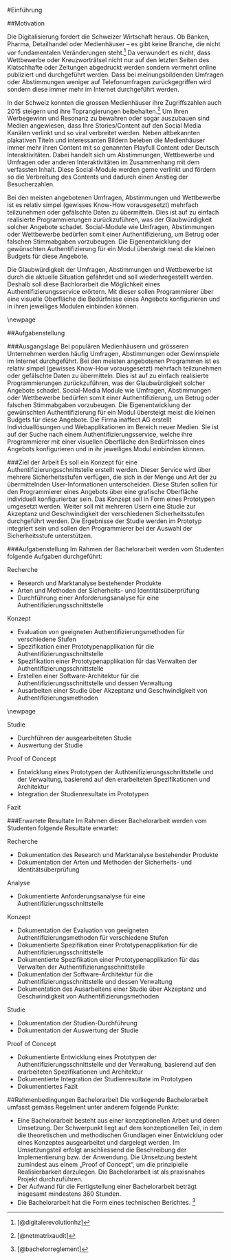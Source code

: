 

#Einführung


##Motivation


Die Digitalisierung fordert die Schweizer Wirtschaft heraus. Ob Banken, Pharma, Detailhandel oder Medienhäuser – es gibt keine Branche, die nicht vor fundamentalen Veränderungen steht.[^digitalerevolutionhz] Da verwundert es nicht, dass Wettbewerbe oder Kreuzworträtsel nicht nur auf den letzten Seiten des Klatschhafte oder Zeitungen abgedruckt werden sondern vermehrt online publiziert und durchgeführt werden. Dass bei meinungsbildenden Umfragen oder Abstimmungen weniger auf Telefonumfragen zurückgegriffen wird sondern diese immer mehr im Internet durchgeführt werden. 

In der Schweiz konnten die grossen Medienhäuser ihre Zugriffszahlen auch 2015 steigern und ihre Toprangierungen beibehalten.[^netmatrixaudit] Um Ihren Werbegewinn und Resonanz zu bewahren oder sogar auszubauen sind Medien angewiesen, dass Ihre Stories/Content auf den Social Media Kanälen verlinkt und so viral verbreitet werden. Neben altbekannten plakativen Titeln und interessanten Bildern beleben die Medienhäuser immer mehr ihren Content mit so genannten Playfull Content oder Deutsch Interaktivitäten. Dabei handelt sich um Abstimmungen, Wettbewerbe und Umfragen oder anderen Interaktivitäten im Zusammenhang mit dem verfassten Inhalt. Diese Social-Module werden gerne verlinkt und fördern so die Verbreitung des Contents und dadurch einen Anstieg der Besucherzahlen.
 
Bei den meisten angebotenen Umfragen, Abstimmungen und Wettbewerbe ist es relativ simpel (gewisses Know-How vorausgesetzt) mehrfach teilzunehmen oder gefälschte Daten zu übermitteln. Dies ist auf zu einfach realisierte Programmierungen zurückzuführen, was der Glaubwürdigkeit solcher Angebote schadet. Social-Module wie Umfragen, Abstimmungen oder Wettbewerbe bedürfen somit einer Authentifizierung, um Betrug oder falschen Stimmabgaben vorzubeugen. Die Eigenentwicklung der gewünschten Authentifizierung für ein Modul übersteigt meist die kleinen Budgets für diese Angebote. 

Die Glaubwürdigkeit der Umfragen, Abstimmungen und Wettbewerbe ist durch die aktuelle Situation gefährdet und soll wiederhregestellt werden. Deshalb soll diese Bachlorarbeit die Möglichkeit eines Authentifizierungsservice erörtern. Mit dieser sollen Programmierer über eine visuelle Oberfläche die Bedürfnisse eines Angebots konfigurieren und in ihren jeweiliges Modulen einbinden können.

\newpage

[^digitalerevolutionhz]:[@digitalerevolutionhz]
[^netmatrixaudit]: [@netmatrixaudit] 

##Aufgabenstellung

###Ausgangslage
Bei populären Medienhäusern und grösseren Unternehmen werden häufig Umfragen, Abstimmungen oder Gewinnspiele im Internet durchgeführt. Bei den meisten angebotenen Programmen ist es relativ simpel (gewisses Know-How vorausgesetzt) mehrfach teilzunehmen oder gefälschte Daten zu übermitteln. Dies ist auf zu einfach realisierte Programmierungen zurückzuführen, was der Glaubwürdigkeit solcher Angebote schadet. Social-Media Module wie Umfragen, Abstimmungen oder Wettbewerbe bedürfen somit einer Authentifizierung, um Betrug oder falschen Stimmabgaben vorzubeugen. Die Eigenentwicklung der gewünschten Authentifizierung für ein Modul übersteigt meist die kleinen Budgets für diese Angebote. Die Firma inaffect AG erstellt Individuallösungen und Webapplikationen im Bereich neuer Medien. Sie ist auf der Suche nach einem Authentifizierungsservice, welche ihre Programmierer mit einer visuellen Oberfläche den Bedürfnissen eines Angebots konfigurieren und in ihr jeweiliges Modul einbinden können.

###Ziel der Arbeit
Es soll ein Konzept für eine Authentifizierungsschnittstelle erstellt werden. Dieser Service wird über mehrere Sicherheitsstufen verfügen, die sich in der Menge und Art der zu übermittelnden User-Informationen unterscheiden. Diese Stufen sollen für den Programmierer eines Angebots über eine grafische Oberfläche individuell konfigurierbar sein. Das Konzept soll in Form eines Prototypen umgesetzt werden. 
Weiter soll mit mehreren Usern eine Studie zur Akzeptanz und Geschwindigkeit der verschiedenen Sicherheitsstufen durchgeführt werden. Die Ergebnisse der Studie werden im Prototyp integriert sein und sollen den Programmierer bei der Auswahl der Sicherheitsstufe unterstützen. 

###Aufgabenstellung
Im Rahmen der Bachelorarbeit werden vom Studenten folgende Aufgaben durchgeführt:

Recherche

- Research und Marktanalyse bestehender Produkte
- Arten und Methoden der Sicherheits- und Identitätsüberprüfung
- Durchführung einer Anforderungsanalyse für eine Authentifizierungsschnittstelle

Konzept

- Evaluation von geeigneten Authentifizierungsmethoden für verschiedene Stufen
- Spezifikation einer Prototypenapplikation für die Authentifizierungsschnittstelle
- Spezifikation einer Prototypenapplikation für das Verwalten der Authentifizierungsschnittstelle
- Erstellen einer Software-Architektur für die Authentifizierungsschnittstelle und dessen Verwaltung
- Ausarbeiten einer Studie über Akzeptanz und Geschwindigkeit von Authentifizierungsmethoden

\newpage

Studie

- Durchführen der ausgearbeiteten Studie
- Auswertung der Studie

Proof of Concept

- Entwicklung eines Prototypen der Authtenifizierungsschnittstelle und der Verwaltung, basierend auf den erarbeiteten Spezifikationen und Architektur
- Integration der Studienresultate im Prototypen

Fazit

###Erwartete Resultate
Im Rahmen dieser Bachelorarbeit werden vom Studenten folgende Resultate erwartet:

Recherche

- Dokumentation des Research und Marktanalyse bestehender Produkte
- Dokumentation der Arten und Methoden der Sicherheits- und Identitätsüberprüfung

Analyse

- Dokumentierte Anforderungsanalyse für eine Authentifizierungsschnittstelle

Konzept

- Dokumentation der Evaluation von geeigneten Authentifizierungsmethoden für verschiedene Stufen
- Dokumentierte Spezifikation einer Prototypenapplikation für die Authentifizierungsschnittstelle
- Dokumentierte Spezifikation einer Prototypenapplikation für das Verwalten der Authentifizierungsschnittstelle
- Dokumentation der Software-Architektur für die Authentifizierungsschnittstelle und dessen Verwaltung
- Dokumentation des Ausarbeitens einer Studie über Akzeptanz und Geschwindigkeit von Authentifizierungsmethoden

Studie

- Dokumentation der Studien-Durchführung
- Dokumentation der Auswertung der Studie


Proof of Concept

- Dokumentierte Entwicklung eines Prototypen der Authentifizierungsschnittstelle und der Verwaltung, basierend auf den erarbeiteten Spezifikationen und Architektur
- Dokumentierte Integration der Studienresultate im Prototypen
- Dokumentiertes Fazit

##Rahmenbedingungen Bachelorarbeit
Die vorliegende Bachelorarbeit umfasst gemäss Regelment unter anderem folgende Punkte:

- Eine Bachelorarbeit besteht aus einer konzeptionellen Arbeit und deren Umsetzung. Der
Schwerpunkt liegt auf dem konzeptionellen Teil, in dem die theoretischen und methodischen
Grundlagen einer Entwicklung oder eines Konzeptes ausgearbeitet und dargelegt
werden. Im Umsetzungsteil erfolgt anschliessend die Beschreibung der Implementierung
bzw. der Anwendung. Die Umsetzung besteht zumindest aus einem „Proof of Concept“,
um die prinzipielle Realisierbarkeit darzulegen. Die Bachelorarbeit ist als praxisnahes Projekt
durchzuführen.
- Der Aufwand für die Fertigstellung einer Bachelorarbeit beträgt insgesamt mindestens 360
Stunden.
- Die Bachelorarbeit hat die Form eines technischen Berichtes. [^bachelorreglement]

[^bachelorreglement]: [@bachelorreglement]



